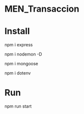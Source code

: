 # MEN_Transaccion

# Install
npm i express

npm i nodemon -D

npm i mongoose

npm i dotenv

# Run
npm run start
